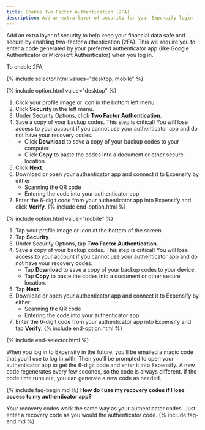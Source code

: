 ```yaml
---
title: Enable Two-Factor Authentication (2FA)
description: Add an extra layer of security for your Expensify login
---
```

<div id="new-expensify" markdown="1">

Add an extra layer of security to help keep your financial data safe and secure by enabling two-factor authentication (2FA). This will require you to enter a code generated by your preferred authenticator app (like Google Authenticator or Microsoft Authenticator) when you log in.

To enable 2FA,

{% include selector.html values="desktop, mobile" %}

{% include option.html value="desktop" %}
1. Click your profile image or icon in the bottom left menu.
2. Click **Security** in the left menu.
3. Under Security Options, click **Two Factor Authentication**. 
4. Save a copy of your backup codes. This step is critical! You will lose access to your account if you cannot use your authenticator app and do not have your recovery codes.
   - Click **Download** to save a copy of your backup codes to your computer.
   - Click **Copy** to paste the codes into a document or other secure location.
5. Click **Next**.
6. Download or open your authenticator app and connect it to Expensify by either:
   - Scanning the QR code
   - Entering the code into your authenticator app
7. Enter the 6-digit code from your authenticator app into Expensify and click **Verify**.
{% include end-option.html %}

{% include option.html value="mobile" %}
1. Tap your profile image or icon at the bottom of the screen. 
2. Tap **Security**. 
3. Under Security Options, tap **Two Factor Authentication**. 
4. Save a copy of your backup codes. This step is critical! You will lose access to your account if you cannot use your authenticator app and do not have your recovery codes.
   - Tap **Download** to save a copy of your backup codes to your device.
   - Tap **Copy** to paste the codes into a document or other secure location.
5. Tap **Next**.
6. Download or open your authenticator app and connect it to Expensify by either:
   - Scanning the QR code
   - Entering the code into your authenticator app
7. Enter the 6-digit code from your authenticator app into Expensify and tap **Verify**.
{% include end-option.html %}

{% include end-selector.html %}

When you log in to Expensify in the future, you’ll be emailed a magic code that you’ll use to log in with. Then you’ll be prompted to open your authenticator app to get the 6-digit code and enter it into Expensify. A new code regenerates every few seconds, so the code is always different. If the code time runs out, you can generate a new code as needed.

{% include faq-begin.md %}
**How do I use my recovery codes if I lose access to my authenticator app?**

Your recovery codes work the same way as your authenticator codes. Just enter a recovery code as you would the authenticator code.
{% include faq-end.md %}

</div>

